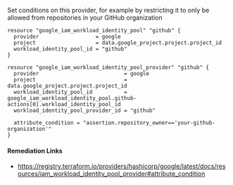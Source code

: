 
Set conditions on this provider, for example by restricting it to only be allowed from repositories in your GitHub organization

```hcl
resource "google_iam_workload_identity_pool" "github" {
  provider                  = google
  project                   = data.google_project.project.project_id
  workload_identity_pool_id = "github"
}

resource "google_iam_workload_identity_pool_provider" "github" {
  provider                           = google
  project                            = data.google_project.project.project_id
  workload_identity_pool_id          = google_iam_workload_identity_pool.github-actions[0].workload_identity_pool_id
  workload_identity_pool_provider_id = "github"

  attribute_condition = "assertion.repository_owner=='your-github-organization'"
}
```

#### Remediation Links
 - https://registry.terraform.io/providers/hashicorp/google/latest/docs/resources/iam_workload_identity_pool_provider#attribute_condition

